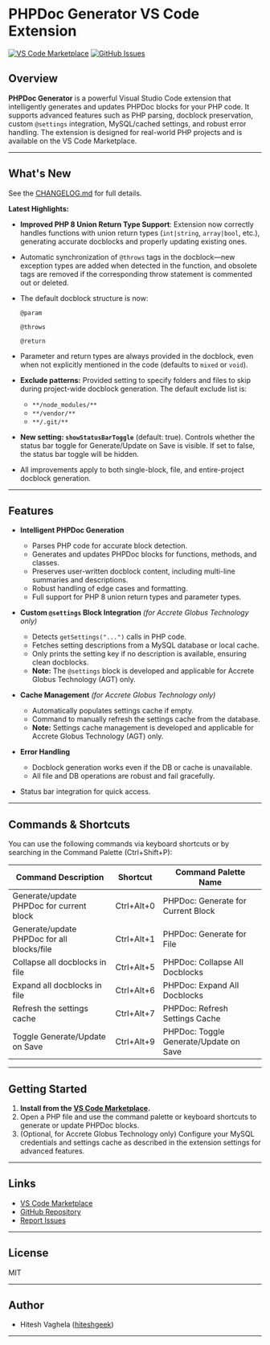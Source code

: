 # PHPDoc Generator VS Code Extension

[![VS Code Marketplace](https://img.shields.io/visual-studio-marketplace/v/hiteshgeek.phpdoc-generator-hiteshgeek.svg)](https://marketplace.visualstudio.com/items?itemName=hiteshgeek.phpdoc-generator-hiteshgeek)
[![GitHub Issues](https://img.shields.io/github/issues/hiteshgeek/phpdoc_generator.svg)](https://github.com/hiteshgeek/phpdoc_generator/issues)

## Overview

**PHPDoc Generator** is a powerful Visual Studio Code extension that intelligently generates and updates PHPDoc blocks for your PHP code. It supports advanced features such as PHP parsing, docblock preservation, custom `@settings` integration, MySQL/cached settings, and robust error handling. The extension is designed for real-world PHP projects and is available on the VS Code Marketplace.

---

## What's New

See the [CHANGELOG.md](./CHANGELOG.md) for full details.

**Latest Highlights:**

- **Improved PHP 8 Union Return Type Support**: Extension now correctly handles functions with union return types (`int|string`, `array|bool`, etc.), generating accurate docblocks and properly updating existing ones.
- Automatic synchronization of `@throws` tags in the docblock—new exception types are added when detected in the function, and obsolete tags are removed if the corresponding throw statement is commented out or deleted.
- The default docblock structure is now:

  ```
  @param

  @throws

  @return
  ```

- Parameter and return types are always provided in the docblock, even when not explicitly mentioned in the code (defaults to `mixed` or `void`).
- **Exclude patterns:** Provided setting to specify folders and files to skip during project-wide docblock generation. The default exclude list is:
  - `**/node_modules/**`
  - `**/vendor/**`
  - `**/.git/**`
- **New setting: `showStatusBarToggle`** (default: true). Controls whether the status bar toggle for Generate/Update on Save is visible. If set to false, the status bar toggle will be hidden.
- All improvements apply to both single-block, file, and entire-project docblock generation.

---

## Features

- **Intelligent PHPDoc Generation**

  - Parses PHP code for accurate block detection.
  - Generates and updates PHPDoc blocks for functions, methods, and classes.
  - Preserves user-written docblock content, including multi-line summaries and descriptions.
  - Robust handling of edge cases and formatting.
  - Full support for PHP 8 union return types and parameter types.

- **Custom `@settings` Block Integration** _(for Accrete Globus Technology only)_

  - Detects `getSettings("...")` calls in PHP code.
  - Fetches setting descriptions from a MySQL database or local cache.
  - Only prints the setting key if no description is available, ensuring clean docblocks.
  - **Note:** The `@settings` block is developed and applicable for Accrete Globus Technology (AGT) only.

- **Cache Management** _(for Accrete Globus Technology only)_

  - Automatically populates settings cache if empty.
  - Command to manually refresh the settings cache from the database.
  - **Note:** Settings cache management is developed and applicable for Accrete Globus Technology (AGT) only.

- **Error Handling**

  - Docblock generation works even if the DB or cache is unavailable.
  - All file and DB operations are robust and fail gracefully.

- Status bar integration for quick access.

---

## Commands & Shortcuts

You can use the following commands via keyboard shortcuts or by searching in the Command Palette (Ctrl+Shift+P):

| Command Description                        | Shortcut   | Command Palette Name                   |
| ------------------------------------------ | ---------- | -------------------------------------- |
| Generate/update PHPDoc for current block   | Ctrl+Alt+0 | PHPDoc: Generate for Current Block     |
| Generate/update PHPDoc for all blocks/file | Ctrl+Alt+1 | PHPDoc: Generate for File              |
| Collapse all docblocks in file             | Ctrl+Alt+5 | PHPDoc: Collapse All Docblocks         |
| Expand all docblocks in file               | Ctrl+Alt+6 | PHPDoc: Expand All Docblocks           |
| Refresh the settings cache                 | Ctrl+Alt+7 | PHPDoc: Refresh Settings Cache         |
| Toggle Generate/Update on Save             | Ctrl+Alt+9 | PHPDoc: Toggle Generate/Update on Save |

---

## Getting Started

1. **Install from the [VS Code Marketplace](https://marketplace.visualstudio.com/items?itemName=hiteshgeek.phpdoc-generator-hiteshgeek).**
2. Open a PHP file and use the command palette or keyboard shortcuts to generate or update PHPDoc blocks.
3. (Optional, for Accrete Globus Technology only) Configure your MySQL credentials and settings cache as described in the extension settings for advanced features.

---

## Links

- [VS Code Marketplace](https://marketplace.visualstudio.com/items?itemName=hiteshgeek.phpdoc-generator-hiteshgeek)
- [GitHub Repository](https://github.com/hiteshgeek/phpdoc_generator)
- [Report Issues](https://github.com/hiteshgeek/phpdoc_generator/issues)

---

## License

MIT

---

## Author

- Hitesh Vaghela ([hiteshgeek](https://github.com/hiteshgeek))

---
